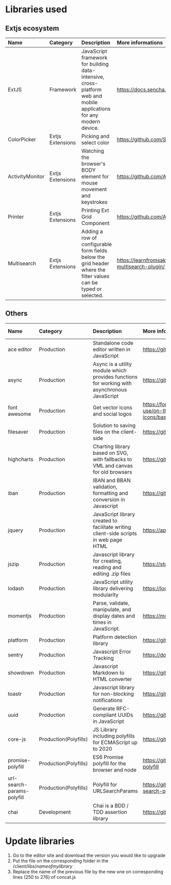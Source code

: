 # Libraries used

## Extjs ecosystem
| Name | Category | Description | More informations |
|:-----------|:------------|:------------|:------------|
| ExtJS      | Framework| JavaScript framework for building data-intensive, cross-platform web and mobile applications for any modern device.   | https://docs.sencha.com/extjs/7.0.0/index.html  |
| ColorPicker | Extjs Extensions  | Picking and select color   | https://github.com/Simonwep/pickr  |
| ActivityMonitor   | Extjs Extensions   | Watching the browser's BODY element for mouse movement and keystrokes   | https://github.com/Arhia/ExtJS-ActivityMonitor   |
| Printer   | Extjs Extensions   | Printing Ext Grid Component   | https://github.com/Arhia/Ext.ux.grid.Printer   |
| Multisearch  | Extjs Extensions   | Adding a row of configurable form fields below the grid header where the filter values can be typed or selected.   | https://learnfromsaki.com/software/ext-grid-multisearch-plugin/   |

## Others 

| Name   | Category   | Description  | More informations  | Version installed  |
|:-----------|:------------|:------------|:------------|:------------|
| ace editor    | Production  | Standalone code editor written in JavaScript   | https://github.com/ajaxorg/ace   |
| async   | Production  | Async is a utility module which provides functions for working with asynchronous JavaScript    | https://github.com/caolan/async   | 2.6.0   |
| font awesome   | Production   | Get vector icons and social logos  | https://fontawesome.com/how-to-use/on-the-web/referencing-icons/basic-use   | 4.7.0   |
| filesaver   | Production   | Solution to saving files on the client-side   | https://github.com/eligrey/FileSaver.js/   |  1.3.3   |
| highcharts   | Production   | Charting library based on SVG, with fallbacks to VML and canvas for old browsers   | https://github.com/highcharts/highcharts   | 2.6.0   |
| iban   | Production   | IBAN and BBAN validation, formatting and conversion in Javascript   | https://github.com/arhs/iban.js/   | 0.0.10   |
| jquery   | Production   | JavaScript library created to facilitate writing client-side scripts in web page HTML   | https://api.jquery.com/  | 3.1.1   |
| jszip   | Production   | Javascript library for creating, reading and editing .zip files   | https://stuk.github.io/jszip/   | 3.1.3   |
| lodash   | Production   |JavaScript utility library delivering modularity   | https://lodash.com/docs/4.17.15   | 4.17.5   |
| momentjs   | Production   | Parse, validate, manipulate, and display dates and times in JavaScript.   | https://momentjs.com/docs/   | 2.22.1   |
| platform   | Production   | Platform detection library   | https://github.com/bestiejs/platform.js/   | 1.3.5
| sentry  | Production   | Javascript Error Tracking   | https://docs.sentry.io/   | 4.3.4   |
| showdown   | Production   | Javascript Markdown to HTML converter   | https://github.com/showdownjs/showdown   | 1.9.1   |
| toastr   | Production   | Javascript library for non-blocking notifications   | https://github.com/CodeSeven/toastr   | 2.1.3   |
| uuid   | Production   | Generate RFC-compliant UUIDs in JavaScript    | https://github.com/uuidjs/uuid   | 3.1.0   |
| core-js  | Production(Polyfills)   | JS Library including polyfills for ECMAScript up to 2020  | https://github.com/zloirock/core-js   | 2.5.3  |
| promise-polyfill   | Production(Polyfills)   | ES6 Promise polyfill for the browser and node   | https://github.com/taylorhakes/promise-polyfill   | 7.1.2   |
| url-search-params-polyfill   | Production(Polyfills)   | Polyfill for URLSearchParams   | https://github.com/WebReflection/url-search-params   | 3.0.0   |
| chai   | Development  | Chai is a BDD / TDD assertion library   | https://github.com/chaijs/chai   | 4.1.2  |   

# Update libraries

1. Go to the editor site and download the version you would like to upgrade
2. Put the file on the corresponding folder in the /client/libs/*nameofmylibrary*
3. Replace the name of the previous file by the new one on corresponding lines (250 to 276) of concat.js